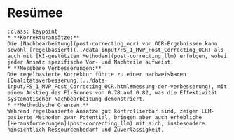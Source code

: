 # Resümee


```{admonition} Key points des Kapitels
:class: keypoint
* **Korrekturansätze:**
Die [Nachbearbeitung](post-correcting_ocr) von OCR-Ergebnissen kann sowohl [regelbasiert](../data-input/FS_1_MVP_Post_Correcting_OCR) als auch mit [KI-gestützten Methoden](post-correcting_llm) erfolgen, wobei jeder Ansatz spezifische Vor- und Nachteile aufweist.
* **Messbare Verbesserungen:** 
Die regelbasierte Korrektur führte zu einer nachweisbaren [Qualitätsverbesserung](../data-input/FS_1_MVP_Post_Correcting_OCR.html#messung-der-verbesserung), mit einem Anstieg des F1-Scores von 0.78 auf 0.82, was die Effektivität systematischer Nachbearbeitung demonstriert.
* **Methodische Grenzen:**
Während regelbasierte Ansätze gut kontrollierbar sind, zeigen LLM-basierte Methoden zwar Potential, bringen aber auch erhebliche [Herausforderungen](post-correcting_llm) mit sich, insbesondere hinsichtlich Ressourcenbedarf und Zuverlässigkeit.
```
<!--
### Kapitel summary 

Dieses Kapitel demonstrierte, wie die Ergebnisse von OCR [nachbearbeitet](post-correcting_ocr) werden können. Es führte [regelbasierte Nachkorrektur](data-input/FS_1_MVP_Post_Correcting_OCR) mit regulären Ausdrücken (in Python) ein und gab einen Einblick in die Möglichkeiten der [LLM-basierten Nachkorrektur](post-correcting_llm). Im nächsten Kapitel werden die nachkorrigierten Ergebnisse von OCR weiter mit NLP-Methoden verarbeitet. -->